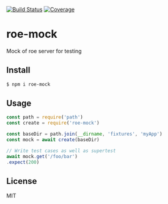 [![Build Status](https://travis-ci.org/kaelzhang/roe-mock.svg?branch=master)](https://travis-ci.org/kaelzhang/roe-mock)
[![Coverage](https://codecov.io/gh/kaelzhang/roe-mock/branch/master/graph/badge.svg)](https://codecov.io/gh/kaelzhang/roe-mock)
<!-- optional appveyor tst
[![Windows Build Status](https://ci.appveyor.com/api/projects/status/github/kaelzhang/roe-mock?branch=master&svg=true)](https://ci.appveyor.com/project/kaelzhang/roe-mock)
-->
<!-- optional npm version
[![NPM version](https://badge.fury.io/js/roe-mock.svg)](http://badge.fury.io/js/roe-mock)
-->
<!-- optional npm downloads
[![npm module downloads per month](http://img.shields.io/npm/dm/roe-mock.svg)](https://www.npmjs.org/package/roe-mock)
-->
<!-- optional dependency status
[![Dependency Status](https://david-dm.org/kaelzhang/roe-mock.svg)](https://david-dm.org/kaelzhang/roe-mock)
-->

# roe-mock

Mock of roe server for testing

## Install

```sh
$ npm i roe-mock
```

## Usage

```js
const path = require('path')
const create = require('roe-mock')

const baseDir = path.join(__dirname, 'fixtures', 'myApp')
const mock = await create(baseDir)

// Write test cases as well as supertest
await mock.get('/foo/bar')
.expect(200)
```

## License

MIT
